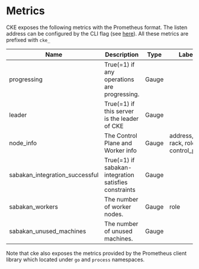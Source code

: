 Metrics
=======

CKE exposes the following metrics with the Prometheus format. The listen address can be configured by the CLI flag (see [here](cke.md#Usage)). All these metrics are prefixed with `cke_`

| Name                           | Description                                           | Type  | Labels                             |
| -----------------              | ------------------------------------------------      | ----- | ---------------------------------- |
| progressing                    | True(=1) if any operations are progressing.           | Gauge |                                    |
| leader                         | True(=1) if this server is the leader of CKE          | Gauge |                                    |
| node_info                      | The Control Plane and Worker info                     | Gauge | address, rack, role, control_plane |
| sabakan_integration_successful | True(=1) if sabakan-integration satisfies constraints | Gauge |                                    |
| sabakan_workers                | The number of worker nodes.                           | Gauge | role                               |
| sabakan_unused_machines        | The number of unused machines.                        | Gauge |                                    |

Note that cke also exposes the metrics provided by the Prometheus client library which located under `go` and `process` namespaces.

